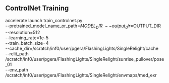 ## ControlNet Training
accelerate launch train_controlnet.py \
 --pretrained_model_name_or_path=$MODEL_DIR \
 --output_dir=$OUTPUT_DIR \
 --resolution=512 \
 --learning_rate=1e-5 \
 --train_batch_size=4 \
--cache_dir=/scratch/inf0/user/pgera/FlashingLights/SingleRelight/cache \
--relit_path /scratch/inf0/user/pgera/FlashingLights/SingleRelight/sunrise_pullover/pose_01 \
--env_path /scratch/inf0/user/pgera/FlashingLights/SingleRelight/envmaps/med_exr